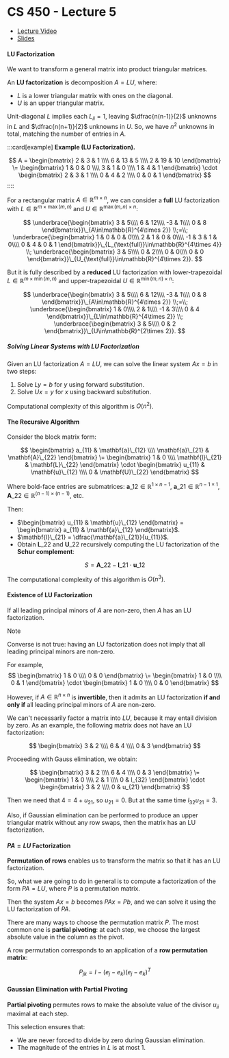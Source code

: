 # CS 450 - Lecture 5

* [Lecture Video](https://mediaspace.illinois.edu/media/t/1_tw0jek7s/330048022)
* [Slides](https://relate.cs.illinois.edu/course/cs450-s24/f/lectures/02-lecture.pdf)

#### LU Factorization

We want to transform a general matrix into product triangular matrices.

An **LU factorization** is decomposition $A = LU$, where:

- $L$ is a lower triangular matrix with ones on the diagonal.
- $U$ is an upper triangular matrix.

Unit-diagonal $L$ implies each $L_{ii} = 1$, leaving $\dfrac{n(n-1)}{2}$ 
unknowns in $L$ and $\dfrac{n(n+1)}{2}$ unknowns in $U$. So, we have
$n^2$ unknowns in total, matching the number of entries in $A$.

:::card[example]
**Example (LU Factorization).**

$$
A =
\begin{bmatrix}
2 & 3 & 1 \\\\
6 & 13 & 5 \\\\
2 & 19 & 10
\end{bmatrix}
\=
\begin{bmatrix}
1 & 0 & 0 \\\\
3 & 1 & 0 \\\\
1 & 4 & 1
\end{bmatrix}
\cdot
\begin{bmatrix}
2 & 3 & 1 \\\\
0 & 4 & 2 \\\\
0 & 0 & 1
\end{bmatrix}
$$
::::

For a rectangular matrix $A \in \mathbb{R}^{m \times n}$, we can consider a
**full** LU factorization with $L \in \mathbb{R}^{m \times \max(m, n)}$ and
$U \in \mathbb{R}^{\max(m, n) \times n}$:

$$
\underbrace{\begin{bmatrix}
 3 & 5\\\\
 6 & 12\\\\
-3 & 1\\\\
 0 & 8
\end{bmatrix}}\_{A\in\mathbb{R}^{4\times 2}}
\\;=\\;
\underbrace{\begin{bmatrix}
 1 & 0 & 0 & 0\\\\
 2 & 1 & 0 & 0\\\\
-1 & 3 & 1 & 0\\\\
 0 & 4 & 0 & 1
\end{bmatrix}}\_{L_{\text{full}}\in\mathbb{R}^{4\times 4}}
\\;
\underbrace{\begin{bmatrix}
 3 & 5\\\\
 0 & 2\\\\
 0 & 0\\\\
 0 & 0
\end{bmatrix}}\_{U_{\text{full}}\in\mathbb{R}^{4\times 2}}.
$$

But it is fully described by a **reduced** LU factorization with lower-trapezoidal $L \in \mathbb{R}^{m \times \min(m, n)}$ and 
upper-trapezoidal $U \in \mathbb{R}^{\min(m, n) \times n}$:

$$
\underbrace{\begin{bmatrix}
 3 & 5\\\\
 6 & 12\\\\
-3 & 1\\\\
 0 & 8
\end{bmatrix}}\_{A\in\mathbb{R}^{4\times 2}}
\\;=\\;
\underbrace{\begin{bmatrix}
 1 & 0\\\\
 2 & 1\\\\
-1 & 3\\\\
 0 & 4
\end{bmatrix}}\_{L\in\mathbb{R}^{4\times 2}}
\\;
\underbrace{\begin{bmatrix}
 3 & 5\\\\
 0 & 2
\end{bmatrix}}\_{U\in\mathbb{R}^{2\times 2}}.
$$

##### Solving Linear Systems with LU Factorization
Given an LU factorization $A = LU$, we can solve the linear system $Ax = b$ in two steps:

1. Solve $Ly = b$ for $y$ using forward substitution.
2. Solve $Ux = y$ for $x$ using backward substitution.

Computational complexity of this algorithm is $O(n^2)$.

#### The Recursive Algorithm

Consider the block matrix form:

$$
\begin{bmatrix}
 a_{11} & \mathbf{a}\_{12} \\\\
    \mathbf{a}\_{21} & \mathbf{A}\_{22}
\end{bmatrix}
\=
\begin{bmatrix}
    1 & 0 \\\\
    \mathbf{l}\_{21} & \mathbf{L}\_{22}
\end{bmatrix}
\cdot
\begin{bmatrix}
 u_{11} & \mathbf{u}\_{12} \\\\
    0 & \mathbf{U}\_{22}
\end{bmatrix}
$$

Where bold-face entries are submatrices: $\mathbf{a}\_{12} \in \mathbb{R}^{1 \times n-1}$, $\mathbf{a}\_{21} \in \mathbb{R}^{n-1 \times 1}$, $\mathbf{A}\_{22} \in \mathbb{R}^{(n-1) \times (n-1)}$, etc.

Then:

- $\begin{bmatrix} u_{11} & \mathbf{u}\_{12} \end{bmatrix} = \begin{bmatrix} a_{11} & \mathbf{a}\_{12} \end{bmatrix}$.
- $\mathbf{l}\_{21} = \dfrac{\mathbf{a}\_{21}}{u_{11}}$.
- Obtain $\mathbf{L}\_{22}$ and $\mathbf{U}\_{22}$ recursively computing the LU factorization of the **Schur complement**:

$$
S = \mathbf{A}\_{22} - \mathbf{l}\_{21} \cdot \mathbf{u}\_{12}
$$

The computational complexity of this algorithm is $O(n^3)$.

#### Existence of LU Factorization

If all leading principal minors of $A$ are non-zero, then $A$ has an LU factorization.

> [!NOTE]
> Converse is not true: having an LU factorization does not imply that all leading principal minors are non-zero.
>
> For example,
> $$
> \begin{bmatrix}
> 1 & 0 \\\\
> 0 & 0
> \end{bmatrix}
> \=
> \begin{bmatrix}
> 1 & 0 \\\\
> 0 & 1
> \end{bmatrix}
> \cdot
> \begin{bmatrix}
> 1 & 0 \\\\
> 0 & 0
> \end{bmatrix}
> $$
>
> However, if $A \in \mathbb{R}^{n\times n}$ is **invertible**, then it 
> admits an LU factorization **if and only if** all leading principal
> minors of $A$ are non-zero.

We can't necessarily factor a matrix into $LU$, because it may entail
division by zero. As an example, the following matrix does not have an
LU factorization:

$$
\begin{bmatrix}
3 & 2 \\\\
6 & 4 \\\\
0 & 3
\end{bmatrix}
$$

Proceeding with Gauss elimination, we obtain:

$$
\begin{bmatrix}
3 & 2 \\\\
6 & 4 \\\\
0 & 3
\end{bmatrix}
\=
\begin{bmatrix}
1 & 0 \\\\
2 & 1 \\\\
0 & l_{32}
\end{bmatrix}
\cdot
\begin{bmatrix}
3 & 2 \\\\
0 & u_{21}
\end{bmatrix}
$$

Then we need that $4 = 4 + u_{21}$, so $u_{21} = 0$. But at the
same time $l_{32} u_{21} = 3$.

Also, if Gaussian elimination can be performed to produce an upper triangular matrix without any row swaps, then the matrix has an LU factorization.

#### $PA = LU$ Factorization

**Permutation of rows** enables us to transform the matrix so that it has an LU factorization.

So, what we are going to do in general is to compute a factorization of the form $PA = LU$, where $P$ is a permutation matrix.

Then the system $Ax = b$ becomes $PAx = Pb$, and we can solve it using the LU factorization of $PA$.

There are many ways to choose the permutation matrix $P$. The most common one is **partial pivoting**: at each step, we choose the largest absolute value in the column as the pivot.

A row permutation corresponds to an application of a **row permutation matrix**:

$$
P_{jk} = I - (e_j - e_k)(e_j - e_k)^T
$$

#### Gaussian Elimination with Partial Pivoting

**Partial pivoting** permutes rows to make the absolute value of
the divisor $u_{ii}$ maximal at each step.

This selection ensures that:
- We are never forced to divide by zero during Gaussian elimination.
- The magnitude of the entries in $L$ is at most 1.


